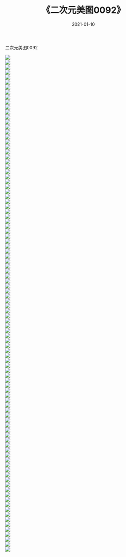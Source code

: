﻿---
layout: post
title:  《二次元美图0092》
date:   2021-01-10
img: http://imgx.orgx.ga/二次元/2021/二次元美图0092/000.jpg
categories: [美女, 清纯, 唯美]
---

二次元美图0092

 ![](http://imgx.orgx.ga/二次元/2021/二次元美图0092/001.jpg) <br>![](http://imgx.orgx.ga/二次元/2021/二次元美图0092/002.jpg) <br>![](http://imgx.orgx.ga/二次元/2021/二次元美图0092/003.jpg) <br>![](http://imgx.orgx.ga/二次元/2021/二次元美图0092/004.jpg) <br>![](http://imgx.orgx.ga/二次元/2021/二次元美图0092/005.jpg) <br>![](http://imgx.orgx.ga/二次元/2021/二次元美图0092/006.jpg) <br>![](http://imgx.orgx.ga/二次元/2021/二次元美图0092/007.jpg) <br>![](http://imgx.orgx.ga/二次元/2021/二次元美图0092/008.jpg) <br>![](http://imgx.orgx.ga/二次元/2021/二次元美图0092/009.jpg) <br>![](http://imgx.orgx.ga/二次元/2021/二次元美图0092/010.jpg) <br>![](http://imgx.orgx.ga/二次元/2021/二次元美图0092/011.jpg) <br>![](http://imgx.orgx.ga/二次元/2021/二次元美图0092/012.jpg) <br>![](http://imgx.orgx.ga/二次元/2021/二次元美图0092/013.jpg) <br>![](http://imgx.orgx.ga/二次元/2021/二次元美图0092/014.jpg) <br>![](http://imgx.orgx.ga/二次元/2021/二次元美图0092/015.jpg) <br>![](http://imgx.orgx.ga/二次元/2021/二次元美图0092/016.jpg) <br>![](http://imgx.orgx.ga/二次元/2021/二次元美图0092/017.jpg) <br>![](http://imgx.orgx.ga/二次元/2021/二次元美图0092/018.jpg) <br>![](http://imgx.orgx.ga/二次元/2021/二次元美图0092/019.jpg) <br>![](http://imgx.orgx.ga/二次元/2021/二次元美图0092/020.jpg) <br>![](http://imgx.orgx.ga/二次元/2021/二次元美图0092/021.jpg) <br>![](http://imgx.orgx.ga/二次元/2021/二次元美图0092/022.jpg) <br>![](http://imgx.orgx.ga/二次元/2021/二次元美图0092/023.jpg) <br>![](http://imgx.orgx.ga/二次元/2021/二次元美图0092/024.jpg) <br>![](http://imgx.orgx.ga/二次元/2021/二次元美图0092/025.jpg) <br>![](http://imgx.orgx.ga/二次元/2021/二次元美图0092/026.jpg) <br>![](http://imgx.orgx.ga/二次元/2021/二次元美图0092/027.jpg) <br>![](http://imgx.orgx.ga/二次元/2021/二次元美图0092/028.jpg) <br>![](http://imgx.orgx.ga/二次元/2021/二次元美图0092/029.jpg) <br>![](http://imgx.orgx.ga/二次元/2021/二次元美图0092/030.jpg) <br>![](http://imgx.orgx.ga/二次元/2021/二次元美图0092/031.jpg) <br>![](http://imgx.orgx.ga/二次元/2021/二次元美图0092/032.jpg) <br>![](http://imgx.orgx.ga/二次元/2021/二次元美图0092/033.jpg) <br>![](http://imgx.orgx.ga/二次元/2021/二次元美图0092/034.jpg) <br>![](http://imgx.orgx.ga/二次元/2021/二次元美图0092/035.jpg) <br>![](http://imgx.orgx.ga/二次元/2021/二次元美图0092/036.jpg) <br>![](http://imgx.orgx.ga/二次元/2021/二次元美图0092/037.jpg) <br>![](http://imgx.orgx.ga/二次元/2021/二次元美图0092/038.jpg) <br>![](http://imgx.orgx.ga/二次元/2021/二次元美图0092/039.jpg) <br>![](http://imgx.orgx.ga/二次元/2021/二次元美图0092/040.jpg) <br>![](http://imgx.orgx.ga/二次元/2021/二次元美图0092/041.jpg) <br>![](http://imgx.orgx.ga/二次元/2021/二次元美图0092/042.jpg) <br>![](http://imgx.orgx.ga/二次元/2021/二次元美图0092/043.jpg) <br>![](http://imgx.orgx.ga/二次元/2021/二次元美图0092/044.jpg) <br>![](http://imgx.orgx.ga/二次元/2021/二次元美图0092/045.jpg) <br>![](http://imgx.orgx.ga/二次元/2021/二次元美图0092/046.jpg) <br>![](http://imgx.orgx.ga/二次元/2021/二次元美图0092/047.jpg) <br>![](http://imgx.orgx.ga/二次元/2021/二次元美图0092/048.jpg) <br>![](http://imgx.orgx.ga/二次元/2021/二次元美图0092/049.jpg) <br>![](http://imgx.orgx.ga/二次元/2021/二次元美图0092/050.jpg) <br>![](http://imgx.orgx.ga/二次元/2021/二次元美图0092/051.jpg) <br>![](http://imgx.orgx.ga/二次元/2021/二次元美图0092/052.jpg) <br>![](http://imgx.orgx.ga/二次元/2021/二次元美图0092/053.jpg) <br>![](http://imgx.orgx.ga/二次元/2021/二次元美图0092/054.jpg) <br>![](http://imgx.orgx.ga/二次元/2021/二次元美图0092/055.jpg) <br>![](http://imgx.orgx.ga/二次元/2021/二次元美图0092/056.jpg) <br>![](http://imgx.orgx.ga/二次元/2021/二次元美图0092/057.jpg) <br>![](http://imgx.orgx.ga/二次元/2021/二次元美图0092/058.jpg) <br>![](http://imgx.orgx.ga/二次元/2021/二次元美图0092/059.jpg) <br>![](http://imgx.orgx.ga/二次元/2021/二次元美图0092/060.jpg) <br>![](http://imgx.orgx.ga/二次元/2021/二次元美图0092/061.jpg) <br>![](http://imgx.orgx.ga/二次元/2021/二次元美图0092/062.jpg) <br>![](http://imgx.orgx.ga/二次元/2021/二次元美图0092/063.jpg) <br>![](http://imgx.orgx.ga/二次元/2021/二次元美图0092/064.jpg) <br>![](http://imgx.orgx.ga/二次元/2021/二次元美图0092/065.jpg) <br>![](http://imgx.orgx.ga/二次元/2021/二次元美图0092/066.jpg) <br>![](http://imgx.orgx.ga/二次元/2021/二次元美图0092/067.jpg) <br>![](http://imgx.orgx.ga/二次元/2021/二次元美图0092/068.jpg) <br>![](http://imgx.orgx.ga/二次元/2021/二次元美图0092/069.jpg) <br>![](http://imgx.orgx.ga/二次元/2021/二次元美图0092/070.jpg) <br>![](http://imgx.orgx.ga/二次元/2021/二次元美图0092/071.jpg) <br>![](http://imgx.orgx.ga/二次元/2021/二次元美图0092/072.jpg) <br>![](http://imgx.orgx.ga/二次元/2021/二次元美图0092/073.jpg) <br>![](http://imgx.orgx.ga/二次元/2021/二次元美图0092/074.jpg) <br>![](http://imgx.orgx.ga/二次元/2021/二次元美图0092/075.jpg) <br>![](http://imgx.orgx.ga/二次元/2021/二次元美图0092/076.jpg) <br>![](http://imgx.orgx.ga/二次元/2021/二次元美图0092/077.jpg) <br>![](http://imgx.orgx.ga/二次元/2021/二次元美图0092/078.jpg) <br>![](http://imgx.orgx.ga/二次元/2021/二次元美图0092/079.jpg) <br>![](http://imgx.orgx.ga/二次元/2021/二次元美图0092/080.jpg) <br>![](http://imgx.orgx.ga/二次元/2021/二次元美图0092/081.jpg) <br>![](http://imgx.orgx.ga/二次元/2021/二次元美图0092/082.jpg) <br>![](http://imgx.orgx.ga/二次元/2021/二次元美图0092/083.jpg) <br>![](http://imgx.orgx.ga/二次元/2021/二次元美图0092/084.jpg) <br>![](http://imgx.orgx.ga/二次元/2021/二次元美图0092/085.jpg) <br>![](http://imgx.orgx.ga/二次元/2021/二次元美图0092/086.jpg) <br>![](http://imgx.orgx.ga/二次元/2021/二次元美图0092/087.jpg) <br>![](http://imgx.orgx.ga/二次元/2021/二次元美图0092/088.jpg) <br>![](http://imgx.orgx.ga/二次元/2021/二次元美图0092/089.jpg) <br>![](http://imgx.orgx.ga/二次元/2021/二次元美图0092/090.jpg) <br>![](http://imgx.orgx.ga/二次元/2021/二次元美图0092/091.jpg) <br>![](http://imgx.orgx.ga/二次元/2021/二次元美图0092/092.jpg) <br>![](http://imgx.orgx.ga/二次元/2021/二次元美图0092/093.jpg) <br>![](http://imgx.orgx.ga/二次元/2021/二次元美图0092/094.jpg) <br>![](http://imgx.orgx.ga/二次元/2021/二次元美图0092/095.jpg) <br>![](http://imgx.orgx.ga/二次元/2021/二次元美图0092/096.jpg) <br>![](http://imgx.orgx.ga/二次元/2021/二次元美图0092/097.jpg) <br>![](http://imgx.orgx.ga/二次元/2021/二次元美图0092/098.jpg) <br>![](http://imgx.orgx.ga/二次元/2021/二次元美图0092/099.jpg) <br>![](http://imgx.orgx.ga/二次元/2021/二次元美图0092/100.jpg) <br>